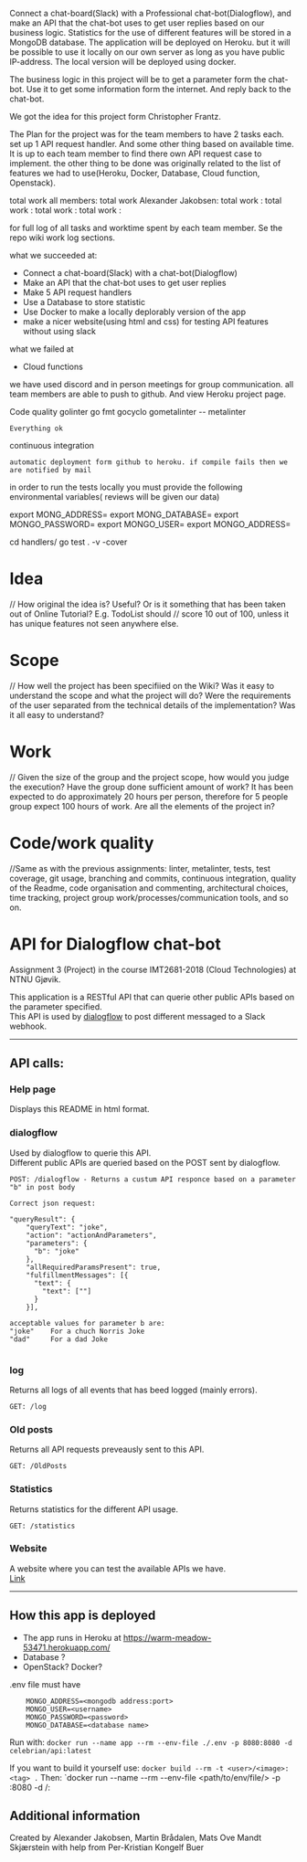 
Connect a chat-board(Slack) with a Professional chat-bot(Dialogflow), and make an API that the chat-bot uses
to get user replies based on our business logic. Statistics for the use of different features will be stored in a
MongoDB database. The application will be deployed on Heroku. but it will be possible to use it locally on our own
server as long as you have public IP-address. The local version will be deployed using docker.

The business logic in this project will be to get a parameter form the chat-bot. Use it to get some information
form the internet. And reply back to the chat-bot.  

We got the idea for this project form Christopher Frantz.


The Plan for the project was for the team members to have 2 tasks each. set up 1 API request handler. And some other
thing based on available time. It is up to each team member to find there own API request case to implement.
the other thing to be done was originally related to the list of features we had to use(Heroku, Docker, Database, Cloud function, Openstack).




total work all members:
total work Alexander Jakobsen:
total work :
total work :
total work :
total work :

for full log of all tasks and worktime spent by each team member. Se the repo wiki work log sections.

what we succeeded at:
* Connect a chat-board(Slack) with a chat-bot(Dialogflow)
* Make an API that the chat-bot uses to get user replies
* Make 5 API request handlers
* Use a Database to store statistic
* Use Docker to make a locally deplorably version of the app
* make a nicer website(using html and css) for testing API features without using slack


what we failed at
* Cloud functions


we have used discord and in person meetings for group communication. all team members are able to push to github. And view Heroku
project page.



Code quality
golinter
go fmt
gocyclo
gometalinter -- metalinter

    Everything ok

continuous integration

    automatic deployment form github to heroku. if compile fails then we are notified by mail


in order to run the tests locally you must provide the following environmental variables( reviews will be given our data)

  export MONG_ADDRESS=
  export MONG_DATABASE=
  export MONGO_PASSWORD=
  export MONGO_USER=
  export MONGO_ADDRESS=


cd handlers/
go test . -v -cover



# Idea
  // How original the idea is? Useful?  Or is it something that has been taken out of Online Tutorial?   E.g. TodoList should
  // score 10 out of 100, unless it has unique features not seen anywhere else.											

# Scope


// How well the project has been specifiied on the Wiki? Was it easy to understand the scope and what the project will do? Were the requirements of the user separated from the technical details of the implementation? Was it all easy to understand?											

# Work



// Given the size of the group and the project scope, how would you judge the execution? Have the group done sufficient amount of work? It has been expected to do approximately 20 hours per person, therefore for 5 people group expect 100 hours of work. Are all the elements of the project in?											

# Code/work quality   


//Same as with the previous assignments: linter, metalinter, tests, test coverage, git usage, branching and commits, continuous integration, quality of the Readme, code organisation and commenting, architectural choices, time tracking, project group work/processes/communication tools, and so on.											








# API for Dialogflow chat-bot
Assignment 3 (Project) in the course IMT2681-2018 (Cloud Technologies) at NTNU Gjøvik.

This application is a RESTful API that can querie other public APIs based on the parameter specified.     
This API is used by [dialogflow](https://dialogflow.com/) to post different messaged to a Slack webhook.

***

## API calls:
### Help page
Displays this README in html format.

### dialogflow
Used by dialogflow to querie this API.    
Different public APIs are queried based on the POST sent by dialogflow.
```
POST: /dialogflow - Returns a custum API responce based on a parameter "b" in post body

Correct json request:

"queryResult": {
    "queryText": "joke",
    "action": "actionAndParameters",
    "parameters": {
      "b": "joke"
    },
    "allRequiredParamsPresent": true,
    "fulfillmentMessages": [{
      "text": {
        "text": [""]
      }
    }],

acceptable values for parameter b are:
"joke"    For a chuch Norris Joke
"dad"     For a dad Joke


```

### log
 Returns all logs of all events that has beed logged (mainly errors).  
```
GET: /log
```

### Old posts
Returns all API requests preveausly sent to this API.
```
GET: /OldPosts
```

###  Statistics
Returns statistics for the different API usage.
```
GET: /statistics
```

### Website
A website where you can test the available APIs we have.    
[Link](https://warm-meadow-53471.herokuapp.com/website.html)

***

## How this app is deployed
 * The app runs in Heroku at https://warm-meadow-53471.herokuapp.com/
 * Database ?
 * OpenStack? Docker?

 .env file must have

		MONGO_ADDRESS=<mongodb address:port>
		MONGO_USER=<username>
		MONGO_PASSWORD=<password>
		MONGO_DATABASE=<database name>

Run with: `docker run --name app --rm --env-file ./.env -p 8080:8080 -d celebrian/api:latest`

If you want to build it yourself use: `docker build --rm -t <user>/<image>:<tag> .`
Then: `docker run --name <name> --rm --env-file <path/to/env/file/> -p <port>:8080 -d <user>/<image>:<tag>

## Additional information
Created by Alexander Jakobsen, Martin Brådalen, Mats Ove Mandt Skjærstein with help from Per-Kristian Kongelf Buer
